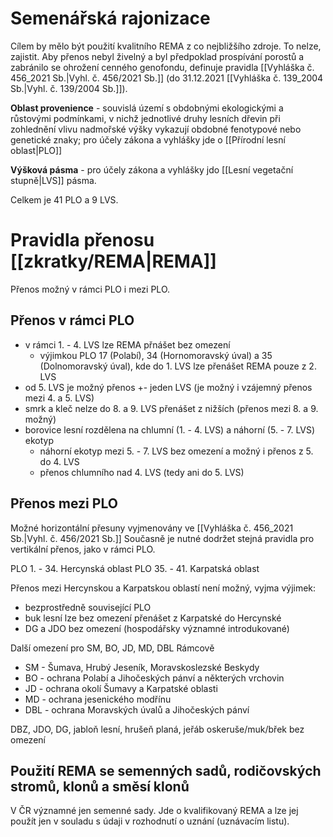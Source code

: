 # Semenářská rajonizace
Cílem by mělo být použití kvalitního REMA z co nejbližšího zdroje. To nelze, zajistit. Aby přenos nebyl živelný a byl předpoklad prospívání porostů a zabránilo se ohrožení cenného genofondu, definuje pravidla [[Vyhláška č. 456_2021 Sb.|Vyhl. č. 456/2021 Sb.]] (do 31.12.2021 [[Vyhláška č. 139_2004 Sb.|Vyhl. č. 139/2004 Sb.]]).

**Oblast provenience** - souvislá území s obdobnými ekologickými a růstovými podmínkami, v nichž jednotlivé druhy lesních dřevin při zohlednění vlivu nadmořské výšky vykazují obdobné fenotypové nebo genetické znaky; pro účely zákona a vyhlášky jde o [[Přírodní lesní oblast|PLO]] 

**Výšková pásma** - pro účely zákona a vyhlášky jdo [[Lesní vegetační stupně|LVS]]
pásma.

Celkem je 41 PLO a 9 LVS.

# Pravidla přenosu [[zkratky/REMA|REMA]] 
Přenos možný v rámci PLO i mezi PLO.

## Přenos v rámci PLO
- v rámci 1. - 4. LVS lze REMA přnášet bez omezení
	- výjimkou PLO 17 (Polabí), 34 (Hornomoravský úval) a 35 (Dolnomoravský úval), kde do 1. LVS lze přenášet REMA pouze z 2. LVS
- od 5. LVS je možný přenos +- jeden LVS (je možný i vzájemný přenos mezi 4. a 5. LVS)
- smrk a kleč nelze do 8. a 9. LVS přenášet z nižších (přenos mezi 8. a 9. možný)
- borovice lesní rozdělena na chlumní (1. - 4. LVS) a náhorní (5. - 7. LVS) ekotyp
	- náhorní ekotyp mezi 5. - 7. LVS bez omezení a možný i přenos z 5. do 4. LVS
	- přenos chlumního nad 4. LVS (tedy ani do 5. LVS)

## Přenos mezi PLO
Možné horizontální přesuny vyjmenovány ve [[Vyhláška č. 456_2021 Sb.|Vyhl. č. 456/2021 Sb.]] Současně je nutné dodržet stejná pravidla pro vertikální přenos, jako v rámci PLO.

PLO 1. - 34. Hercynská oblast
PLO 35. - 41. Karpatská oblast

Přenos mezi Hercynskou a Karpatskou oblastí není možný, vyjma výjimek:
 - bezprostředně související PLO
 - buk lesní lze bez omezení přenášet z Karpatské do Hercynské
 - DG a JDO bez omezení (hospodářsky významné introdukované)

Další omezení pro SM, BO, JD, MD, DBL
Rámcově 
- SM - Šumava, Hrubý Jeseník, Moravskoslezské Beskydy
- BO - ochrana Polabí a Jihočeských pánví a některých vrchovin
- JD - ochrana okolí Šumavy a Karpatské oblasti
- MD - ochrana jesenického modřínu
- DBL - ochrana Moravských úvalů a Jihočeských pánví


DBZ, JDO, DG, jabloň lesní, hrušeň planá, jeřáb oskeruše/muk/břek bez omezení

## Použití REMA se semenných sadů, rodičovských stromů, klonů a směsí klonů
V ČR významné jen semenné sady. Jde o kvalifikovaný REMA a lze jej použít jen v souladu s údaji v rozhodnutí o uznání (uznávacím listu).

